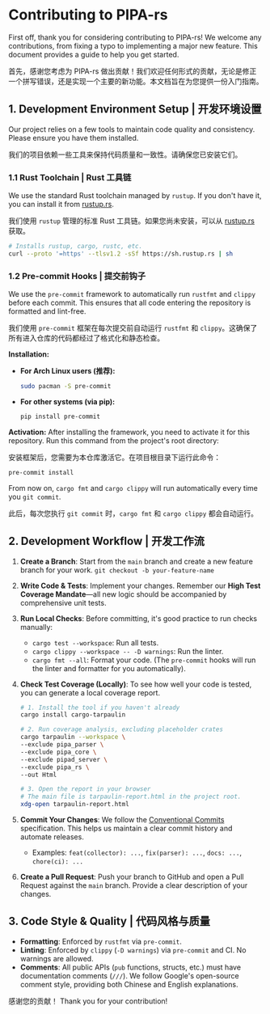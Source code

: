 # Contributing to PIPA-rs

First off, thank you for considering contributing to PIPA-rs! We welcome any contributions, from fixing a typo to implementing a major new feature. This document provides a guide to help you get started.

首先，感谢您考虑为 PIPA-rs 做出贡献！我们欢迎任何形式的贡献，无论是修正一个拼写错误，还是实现一个主要的新功能。本文档旨在为您提供一份入门指南。

## 1. Development Environment Setup | 开发环境设置

Our project relies on a few tools to maintain code quality and consistency. Please ensure you have them installed.

我们的项目依赖一些工具来保持代码质量和一致性。请确保您已安装它们。

### 1.1 Rust Toolchain | Rust 工具链

We use the standard Rust toolchain managed by `rustup`. If you don't have it, you can install it from [rustup.rs](https://rustup.rs/).

我们使用 `rustup` 管理的标准 Rust 工具链。如果您尚未安装，可以从 [rustup.rs](https://rustup.rs/) 获取。

```bash
# Installs rustup, cargo, rustc, etc.
curl --proto '=https' --tlsv1.2 -sSf https://sh.rustup.rs | sh
```

### 1.2 Pre-commit Hooks | 提交前钩子

We use the `pre-commit` framework to automatically run `rustfmt` and `clippy` before each commit. This ensures that all code entering the repository is formatted and lint-free.

我们使用 `pre-commit` 框架在每次提交前自动运行 `rustfmt` 和 `clippy`。这确保了所有进入仓库的代码都经过了格式化和静态检查。

**Installation:**

- **For Arch Linux users (推荐):**
  ```bash
  sudo pacman -S pre-commit
  ```
- **For other systems (via pip):**
  ```bash
  pip install pre-commit
  ```

**Activation:**
After installing the framework, you need to activate it for this repository. Run this command from the project's root directory:

安装框架后，您需要为本仓库激活它。在项目根目录下运行此命令：

```bash
pre-commit install
```

From now on, `cargo fmt` and `cargo clippy` will run automatically every time you `git commit`.

此后，每次您执行 `git commit` 时，`cargo fmt` 和 `cargo clippy` 都会自动运行。

## 2. Development Workflow | 开发工作流

1.  **Create a Branch**: Start from the `main` branch and create a new feature branch for your work.
    `git checkout -b your-feature-name`

2.  **Write Code & Tests**: Implement your changes. Remember our **High Test Coverage Mandate**—all new logic should be accompanied by comprehensive unit tests.

3.  **Run Local Checks**: Before committing, it's good practice to run checks manually:

    - `cargo test --workspace`: Run all tests.
    - `cargo clippy --workspace -- -D warnings`: Run the linter.
    - `cargo fmt --all`: Format your code.
      (The `pre-commit` hooks will run the linter and formatter for you automatically).

4.  **Check Test Coverage (Locally)**: To see how well your code is tested, you can generate a local coverage report.

    ```bash
    # 1. Install the tool if you haven't already
    cargo install cargo-tarpaulin

    # 2. Run coverage analysis, excluding placeholder crates
    cargo tarpaulin --workspace \
    --exclude pipa_parser \
    --exclude pipa_core \
    --exclude pipad_server \
    --exclude pipa_rs \
    --out Html

    # 3. Open the report in your browser
    # The main file is tarpaulin-report.html in the project root.
    xdg-open tarpaulin-report.html
    ```

5.  **Commit Your Changes**: We follow the [Conventional Commits](https://www.conventionalcommits.org/) specification. This helps us maintain a clear commit history and automate releases.

    - Examples: `feat(collector): ...`, `fix(parser): ...`, `docs: ...`, `chore(ci): ...`

6.  **Create a Pull Request**: Push your branch to GitHub and open a Pull Request against the `main` branch. Provide a clear description of your changes.

## 3. Code Style & Quality | 代码风格与质量

- **Formatting**: Enforced by `rustfmt` via `pre-commit`.
- **Linting**: Enforced by `clippy` (`-D warnings`) via `pre-commit` and CI. No warnings are allowed.
- **Comments**: All public APIs (`pub` functions, structs, etc.) must have documentation comments (`///`). We follow Google's open-source comment style, providing both Chinese and English explanations.

感谢您的贡献！
Thank you for your contribution!
